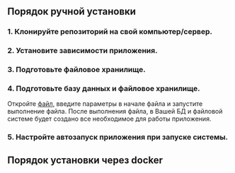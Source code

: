 ## Порядок ручной установки
### 1. Клонируйте репозиторий на свой компьютер/сервер.
### 2. Установите зависимости приложения.
### 3. Подготовьте файловое хранилище.
### 4. Подготовьте базу данных и файловое хранилище.
Откройте [файл](create_database_and_storage.py), введите параметры в начале файла и запустите выполнение файла. После выполнения файла, в Вашей БД и файловой системе будет создано все необходимое для работы приложения. 
### 5. Настройте автозапуск приложения при запуске системы.

## Порядок установки через docker